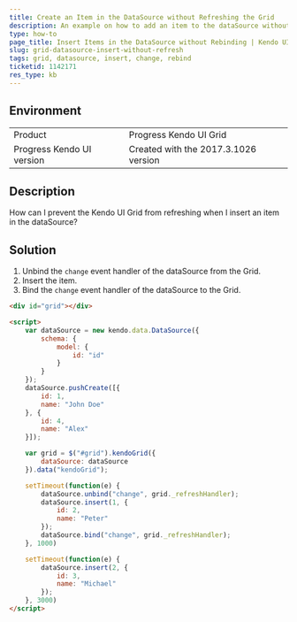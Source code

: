 ```yaml
---
title: Create an Item in the DataSource without Refreshing the Grid
description: An example on how to add an item to the dataSource without refreshing the Kendo UI Grid.
type: how-to
page_title: Insert Items in the DataSource without Rebinding | Kendo UI Grid  
slug: grid-datasource-insert-without-refresh
tags: grid, datasource, insert, change, rebind
ticketid: 1142171
res_type: kb
---
```


## Environment

<table>
 <tr>
  <td>Product</td>
  <td>Progress Kendo UI Grid</td>
 </tr>
 <tr>
  <td>Progress Kendo UI version</td>
  <td>Created with the 2017.3.1026 version</td>
 </tr>
</table>

## Description

How can I prevent the Kendo UI Grid from refreshing when I insert an item in the dataSource?

## Solution

1. Unbind the `change` event handler of the dataSource from the Grid.
1. Insert the item.
1. Bind the `change` event handler of the dataSource to the Grid.

```html
<div id="grid"></div>

<script>
    var dataSource = new kendo.data.DataSource({
        schema: {
            model: {
                id: "id"
            }
        }
    });
    dataSource.pushCreate([{
        id: 1,
        name: "John Doe"
    }, {
        id: 4,
        name: "Alex"
    }]);

    var grid = $("#grid").kendoGrid({
        dataSource: dataSource
    }).data("kendoGrid");

    setTimeout(function(e) {
        dataSource.unbind("change", grid._refreshHandler);
        dataSource.insert(1, {
            id: 2,
            name: "Peter"
        });
        dataSource.bind("change", grid._refreshHandler);
    }, 1000)

    setTimeout(function(e) {
        dataSource.insert(2, {
            id: 3,
            name: "Michael"
        });
    }, 3000)
</script>
```
